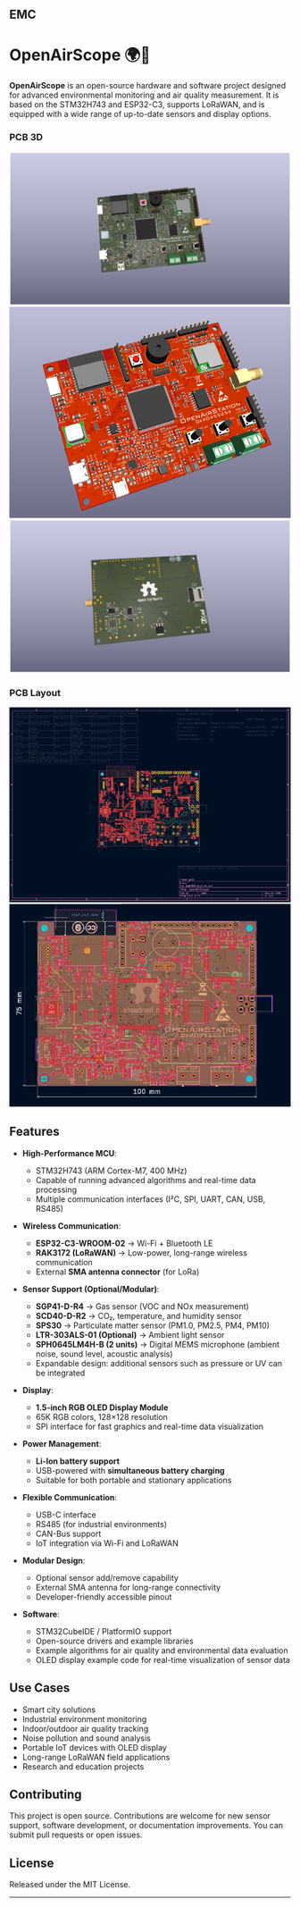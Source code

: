 
EMC
---
# OpenAirScope 🌍💨

**OpenAirScope** is an open-source hardware and software project designed for advanced environmental monitoring and air quality measurement. It is based on the STM32H743 and ESP32-C3, supports LoRaWAN, and is equipped with a wide range of up-to-date sensors and display options.


### PCB 3D
![PCBA](docs/images/OpenAirScope.png)
![PCBA](docs/images/OpenAirScope1.PNG)
![PCBA](docs/images/OpenAirScopeB.png)


### PCB Layout
![Layout](docs/images/PCB.PNG)
![Layout](docs/images/layout.PNG)

## Features

* **High-Performance MCU**:

  * STM32H743 (ARM Cortex-M7, 400 MHz)
  * Capable of running advanced algorithms and real-time data processing
  * Multiple communication interfaces (I²C, SPI, UART, CAN, USB, RS485)

* **Wireless Communication**:

  * **ESP32-C3-WROOM-02** → Wi-Fi + Bluetooth LE
  * **RAK3172 (LoRaWAN)** → Low-power, long-range wireless communication
  * External **SMA antenna connector** (for LoRa)

* **Sensor Support (Optional/Modular)**:

  * **SGP41-D-R4** → Gas sensor (VOC and NOx measurement)
  * **SCD40-D-R2** → CO₂, temperature, and humidity sensor
  * **SPS30** → Particulate matter sensor (PM1.0, PM2.5, PM4, PM10)
  * **LTR-303ALS-01 (Optional)** → Ambient light sensor
  * **SPH0645LM4H-B (2 units)** → Digital MEMS microphone (ambient noise, sound level, acoustic analysis)
  * Expandable design: additional sensors such as pressure or UV can be integrated

* **Display**:

  * **1.5-inch RGB OLED Display Module**
  * 65K RGB colors, 128×128 resolution
  * SPI interface for fast graphics and real-time data visualization

* **Power Management**:

  * **Li-Ion battery support**
  * USB-powered with **simultaneous battery charging**
  * Suitable for both portable and stationary applications

* **Flexible Communication**:

  * USB-C interface
  * RS485 (for industrial environments)
  * CAN-Bus support
  * IoT integration via Wi-Fi and LoRaWAN

* **Modular Design**:

  * Optional sensor add/remove capability
  * External SMA antenna for long-range connectivity
  * Developer-friendly accessible pinout

* **Software**:

  * STM32CubeIDE / PlatformIO support
  * Open-source drivers and example libraries
  * Example algorithms for air quality and environmental data evaluation
  * OLED display example code for real-time visualization of sensor data

## Use Cases

* Smart city solutions
* Industrial environment monitoring
* Indoor/outdoor air quality tracking
* Noise pollution and sound analysis
* Portable IoT devices with OLED display
* Long-range LoRaWAN field applications
* Research and education projects

## Contributing

This project is open source. Contributions are welcome for new sensor support, software development, or documentation improvements. You can submit pull requests or open issues.

## License

Released under the MIT License.

---


